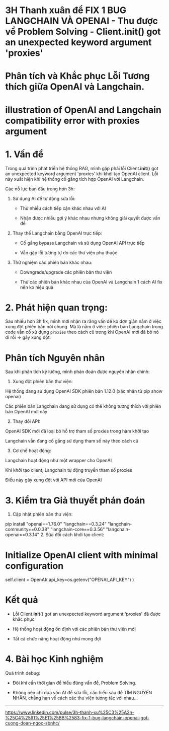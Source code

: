 # 3H Thanh xuân để FIX 1 BUG LANGCHAIN VÀ OPENAI - Thu được về Problem Solving - Client.__init__() got an unexpected keyword argument 'proxies' 

# Phân tích và Khắc phục Lỗi Tương thích giữa OpenAI và Langchain.

# illustration of OpenAI and Langchain compatibility error with proxies argument

# 1. Vấn đề
Trong quá trình phát triển hệ thống RAG, mình gặp phải lỗi Client.__init__() got an unexpected keyword argument 'proxies' khi khởi tạo OpenAI client. Lỗi này xuất hiện khi hệ thống cố gắng tích hợp OpenAI với Langchain.

Các nỗ lực ban đầu trong hơn 3h:
1. Sử dụng AI để tự động sửa lỗi:

   - Thử nhiều cách tiếp cận khác nhau với AI

   - Nhận được nhiều gợi ý khác nhau nhưng không giải quyết được vấn đề

2. Thay thế Langchain bằng OpenAI trực tiếp:

   - Cố gắng bypass Langchain và sử dụng OpenAI API trực tiếp

   - Vẫn gặp lỗi tương tự do các thư viện phụ thuộc

3. Thử nghiệm các phiên bản khác nhau:

   - Downgrade/upgrade các phiên bản thư viện

   - Thử các phiên bản khác nhau của OpenAI và Langchain 1 cách AI fix nên ko hiệu quả

# 2. Phát hiện quan trọng:
Sau nhiều hơn 3h fix, mình mới nhận ra rằng vấn đề ko đơn giản nằm ở việc xung đột phiên bản nói chung. Mà là nằm ở việc: phiên bản Langchain trong code vẫn cố xử dụng `proxies` theo cách cũ trong khi OpenAI mới đã bỏ nó đi rồi => gây xung đột. 

# Phân tích Nguyên nhân
Sau khi phân tích kỹ lưỡng, mình phán đoán được nguyên nhân chính:

1. Xung đột phiên bản thư viện:

Hệ thống đang sử dụng OpenAI SDK phiên bản 1.12.0 (xác nhận từ pip show openai)

Các phiên bản Langchain đang sử dụng có thể không tương thích với phiên bản OpenAI mới này

2. Thay đổi API:

OpenAI SDK mới đã loại bỏ hỗ trợ tham số proxies trong hàm khởi tạo

Langchain vẫn đang cố gắng sử dụng tham số này theo cách cũ

3. Cơ chế hoạt động:

Langchain hoạt động như một wrapper cho OpenAI

Khi khởi tạo client, Langchain tự động truyền tham số proxies

Điều này gây xung đột với API mới của OpenAI

# 3. Kiểm tra Giả thuyết phán đoán
1. Cập nhật phiên bản thư viện:

pip install "openai==1.76.0" "langchain==0.3.24" "langchain-community==0.0.38" "langchain-core==0.3.56" "langchain-openai==0.3.14"
2. Sửa đổi cách khởi tạo client:

  # Initialize OpenAI client with minimal configuration
   self.client = OpenAI(
       api_key=os.getenv("OPENAI_API_KEY")
   )
# Kết quả
- Lỗi Client.__init__() got an unexpected keyword argument 'proxies' đã được khắc phục

- Hệ thống hoạt động ổn định với các phiên bản thư viện mới

- Tất cả chức năng hoạt động như mong đợi

# 4. Bài học Kinh nghiệm
Quá trình debug:

   - Đôi khi cần thời gian để hiểu đúng vấn đề, Problem Solving. 

   - Không nên chỉ dựa vào AI để sửa lỗi, cần hiểu sâu để TÌM NGUYÊN NHÂN, chẳng hạn về cách các thư viện tương tác với nhau...


---
https://www.linkedin.com/pulse/3h-thanh-xu%25C3%25A2n-%25C4%2591%25E1%25BB%2583-fix-1-bug-langchain-openai-got-cuong-doan-ngoc-sbnhc/